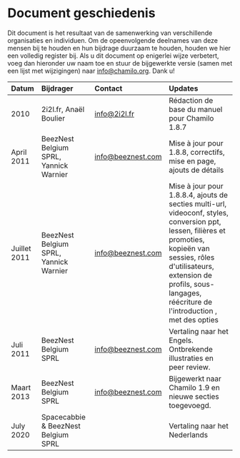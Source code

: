 # Document geschiedenis

Dit document is het resultaat van de samenwerking van verschillende organisaties en individuen. Om de opeenvolgende deelnames van deze mensen bij te houden en hun bijdrage duurzaam te houden, houden we hier een volledig register bij. Als u dit document op enigerlei wijze verbetert, voeg dan hieronder uw naam toe en stuur de bijgewerkte versie \(samen met een lijst met wijzigingen\) naar info@chamilo.org. Dank u!

| Datum | Bijdrager | Contact | Updates |
| :--- | :--- | :--- | :--- |
| 2010 | 2i2l.fr, Anaël Boulier | info@2i2l.fr | Rédaction de base du manuel pour Chamilo 1.8.7 |
| April 2011 | BeezNest Belgium SPRL, Yannick Warnier | info@beeznest.com | Mise à jour pour 1.8.8, correctifs, mise en page, ajouts de détails |
| Juillet 2011 | BeezNest Belgium SPRL, Yannick Warnier | info@beeznest.com | Mise à jour pour 1.8.8.4, ajouts de secties multi-url, videoconf, styles, conversion ppt, lessen, filières et promoties, kopieën van sessies, rôles d'utilisateurs, extension de profils, sous-langages, réécriture de l'introduction , met des opties |
| Juli 2011 | BeezNest Belgium SPRL | info@beeznest.com | Vertaling naar het Engels. Ontbrekende illustraties en peer review. |
| Maart 2013 | BeezNest Belgium SPRL | info@beeznest.com | Bijgewerkt naar Chamilo 1.9 en nieuwe secties toegevoegd. |
| July 2020 | Spacecabbie & BeezNest Belgium SPRL | | Vertaling naar het Nederlands | 
